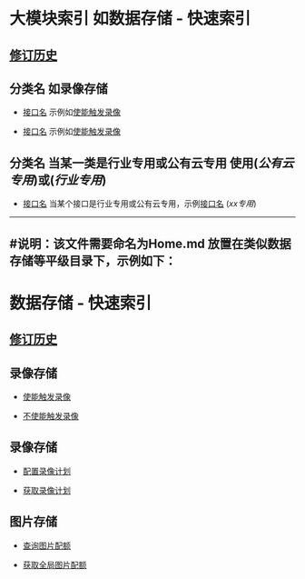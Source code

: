 # 大模块索引 如数据存储 - 快速索引

## [修订历史](./修订历史.md) 

## 分类名 如录像存储

* [接口名](文件路径) 示例如[使能触发录像](./录像操作/使能触发录像.md)	

* [接口名](文件路径) 示例如[使能触发录像](./录像操作/使能触发录像.md)	

## 分类名 当某一类是行业专用或公有云专用 使用(*公有云专用*)或(*行业专用*)

* [接口名](文件路径) 当某个接口是行业专用或公有云专用，示例[接口名](文件路径) (*xx专用*)

----
#说明：该文件需要命名为Home.md 放置在类似数据存储等平级目录下，示例如下：
----

# 数据存储 - 快速索引	

## [修订历史](./修订历史.md) 

## 录像存储

* [使能触发录像](./录像操作/使能触发录像.md)	

* [不使能触发录像](./录像操作/不使能触发录像.md)


## 录像存储

* [配置录像计划](./录像存储/配置录像计划.md)

* [获取录像计划](./录像存储/获取录像计划.md)	



## 图片存储
* [查询图片配额](./图片存储/查询图片配额.md)	

* [获取全局图片配额](./图片存储/获取全局图片配额.md)




